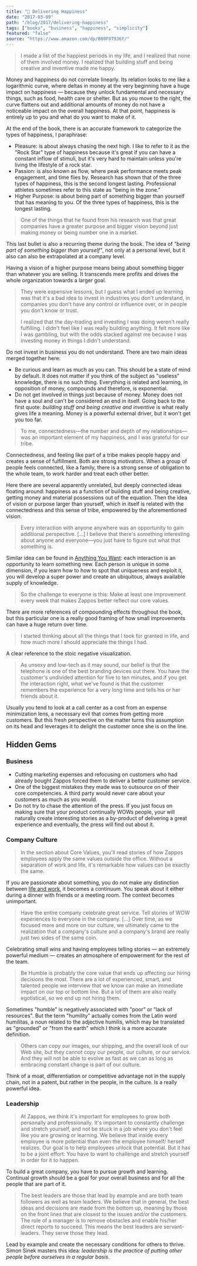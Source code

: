 ```yaml
---
title: "📖 Delivering Happiness"
date: "2017-03-09"
path: "/blog/2017/delivering-happiness"
tags: ["books", "business", "happiness", "simplicity"]
featured: "false"
source: "https://www.amazon.com/dp/B00FOT936Y/"
---
```


> I made a list of the happiest periods in my life, and I realized that none of them involved money. I realized that building stuff and being creative and inventive made me happy.

Money and happiness do not correlate linearly. Its relation looks to me like a logarithmic curve, where deltas in money at the very beginning have a huge impact on happiness — because they unlock fundamental and necessary things, such as food, health care or shelter. But as you move to the right, the curve flattens out and additional amounts of money do not have a noticeable impact on the overall happiness. At that point, happiness is entirely up to you and what do you want to make of it.

At the end of the book, there is an accurate framework to categorize the types of happiness, I paraphrase:

* Pleasure: is about always chasing the next high. I like to refer to it as the "Rock Star" type of happiness because it's great if you can have a constant inflow of stimuli, but it's very hard to maintain unless you're living the lifestyle of a rock star.
* Passion: is also known as flow, where peak performance meets peak engagement, and time flies by. Research has shown that of the three types of happiness, this is the second longest lasting. Professional athletes sometimes refer to this state as "being in the zone."
* Higher Purpose: is about being part of something bigger than yourself that has meaning to you. Of the three types of happiness, this is the longest lasting.

> One of the things that he found from his research was that great companies have a greater purpose and bigger vision beyond just making money or being number one in a market.

This last bullet is also a recurring theme during the book. The idea of *"being part of something bigger than yourself"*, not only at a personal level, but it also can also be extrapolated at a company level.

Having a vision of a higher purpose means being about something bigger than whatever you are selling. It transcends mere profits and drives the whole organization towards a larger goal.

> They were expensive lessons, but I guess what I ended up learning was that it's a bad idea to invest in industries you don't understand, in companies you don't have any control or influence over, or in people you don't know or trust.
>
> I realized that the day-trading and investing I was doing weren't really fulfilling. I didn't feel like I was really building anything. It felt more like I was gambling, but with the odds stacked against me because I was investing money in things I didn't understand.

Do not invest in business you do not understand. There are two main ideas merged together here:

* Be curious and learn as much as you can. This should be a state of mind by default. It does not matter if you think of the subject as "useless" knowledge, there is no such thing. Everything is related and learning, in opposition of money, compounds and therefore, is exponential.
* Do not get involved in things just because of money. Money does not have a soul and can't be considered an end in itself. Going back to the first quote: *building stuff and being creative and inventive* is what really gives life a meaning. Money is a powerful external driver, but it won't get you too far.

> To me, connectedness—the number and depth of my relationships—was an important element of my happiness, and I was grateful for our tribe.

Connectedness, and feeling like part of a tribe makes people happy and creates a sense of fulfillment. Both are strong motivators. When a group of people feels connected, like a family, there is a strong sense of obligation to the whole team, to work harder and treat each other better.

Here there are several apparently unrelated, but deeply connected ideas floating around: happiness as a function of building stuff and being creative, getting money and material possessions out of the equation. Then the idea of vision or purpose larger than yourself, which in itself is related with the connectedness and this sense of tribe, empowered by the aforementioned vision.

> Every interaction with anyone anywhere was an opportunity to gain additional perspective. [...] I believe that there's something interesting about anyone and everyone—you just have to figure out what that something is.

Similar idea can be found in [Anything You Want](/blog/2017/anything-you-want): each interaction is an opportunity to learn something new. Each person is unique in some dimension, if you learn how to how to spot that uniqueness and exploit it, you will develop a super power and create an ubiquitous, always available supply of knowledge.

> So the challenge to everyone is this: Make at least one improvement every week that makes Zappos better reflect our core values.

There are more references of compounding effects throughout the book, but this particular one is a really good framing of how small improvements can have a huge return over time.

> I started thinking about all the things that I took for granted in life, and how much more I should appreciate the things I had.

A clear reference to the stoic negative visualization.

> As unsexy and low-tech as it may sound, our belief is that the telephone is one of the best branding devices out there. You have the customer's undivided attention for five to ten minutes, and if you get the interaction right, what we've found is that the customer remembers the experience for a very long time and tells his or her friends about it.

Usually you tend to look at a call center as a cost from an expense minimization lens, a necessary evil that comes from getting more customers. But this fresh perspective on the matter turns this assumption on its head and leverages it to delight the customer once she is on the line.


## Hidden Gems
### Business
* Cutting marketing expenses and refocusing on customers who had already bought Zappos forced them to deliver a better customer service.
* One of the biggest mistakes they made was to outsource on of their core competencies. A third party would never care about your customers as much as you would.
* Do not try to chase the attention of the press. If you just focus on making sure that your product continually WOWs people, your will naturally create interesting stories as a by-product of delivering a great experience and eventually, the press will find out about it.

### Company Culture
> In the section about Core Values, you'll read stories of how Zappos employees apply the same values outside the office. Without a separation of work and life, it's remarkable how values can be exactly the same.

If you are passionate about something, you do not make any distinction between [life and work](/blog/2015/passion-work), it becomes a continuum. You speak about it either during a dinner with friends or a meeting room. The context becomes unimportant.

> Have the entire company celebrate great service. Tell stories of WOW experiences to everyone in the company. [...] Over time, as we focused more and more on our culture, we ultimately came to the realization that a company's culture and a company's brand are really just two sides of the same coin.

Celebrating small wins and having employees telling stories — an extremely powerful medium — creates an atmosphere of empowerment for the rest of the team.

> Be Humble is probably the core value that ends up affecting our hiring decisions the most. There are a lot of experienced, smart, and talented people we interview that we know can make an immediate impact on our top or bottom line. But a lot of them are also really egotistical, so we end up not hiring them.

Sometimes "humble" is negatively associated with "poor" or "lack of resources". But the term "humility" actually comes from the Latin word humilitas, a noun related to the adjective humilis, which may be translated as "grounded" or "from the earth" which I think is a more accurate definition.

> Others can copy our images, our shipping, and the overall look of our Web site, but they cannot copy our people, our culture, or our service. And they will not be able to evolve as fast as we can as long as embracing constant change is part of our culture.

Think of a moat, differentiation or competitive advantage not in the supply chain, not in a patent, but rather in the people, in the culture. Is a really powerful idea.

### Leadership
> At Zappos, we think it's important for employees to grow both personally and professionally. It's important to constantly challenge and stretch yourself, and not be stuck in a job where you don't feel like you are growing or learning. We believe that inside every employee is more potential than even the employee himself/ herself realizes. Our goal is to help employees unlock that potential. But it has to be a joint effort: You have to want to challenge and stretch yourself in order for it to happen.

To build a great company, you have to pursue growth and learning. Continual growth should be a goal for your overall business and for all the people that are part of it.

> The best leaders are those that lead by example and are both team followers as well as team leaders. We believe that in general, the best ideas and decisions are made from the bottom up, meaning by those on the front lines that are closest to the issues and/or the customers. The role of a manager is to remove obstacles and enable his/her direct reports to succeed. This means the best leaders are servant-leaders. They serve those they lead.

Lead by example and create the necessary conditions for others to thrive. Simon Sinek masters this idea: *leadership is the practice of putting other people before ourselves in a regular basis*.
